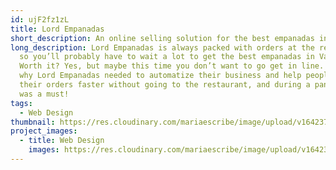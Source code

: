 ```yaml
---
id: ujF2fz1zL
title: Lord Empanadas
short_description: An online selling solution for the best empanadas in Valencia.
long_description: Lord Empanadas is always packed with orders at the restaurant
  so you’ll probably have to wait a lot to get the best empanadas in Valencia.
  Worth it? Yes, but maybe this time you don’t want to go get in line. That’s
  why Lord Empanadas needed to automatize their business and help people get
  their orders faster without going to the restaurant, and during a pandemic? It
  was a must!
tags:
  - Web Design
thumbnail: https://res.cloudinary.com/mariaescribe/image/upload/v1642378013/LORD-EMPANADAS/WEB/image1_z4xerd.jpg
project_images:
  - title: Web Design
    images: https://res.cloudinary.com/mariaescribe/image/upload/v1642377889/LORD-EMPANADAS/WEB/image2_ks6oqs.jpg
---
```

